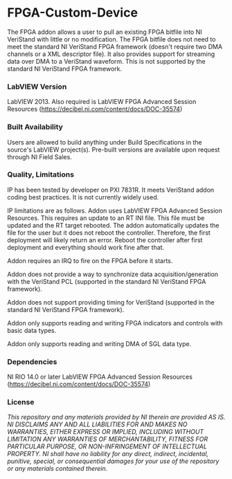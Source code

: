 FPGA-Custom-Device
===================

The FPGA addon allows a user to pull an existing FPGA bitfile into NI VeriStand with little or no modification. The FPGA bitfile does not need to meet the standard NI VeriStand FPGA framework (doesn't require two DMA channels or a XML descriptor file). It also provides support for streaming data over DMA to a VeriStand waveform. This is not supported by the standard NI VeriStand FPGA framework.

### LabVIEW Version ###

LabVIEW 2013. Also required is LabVIEW FPGA Advanced Session Resources (https://decibel.ni.com/content/docs/DOC-35574)

### Built Availability ###

Users are allowed to build anything under Build Specifications in the source's LabVIEW project(s).  Pre-built versions are available upon request through NI Field Sales. 

### Quality, Limitations ###

IP has been tested by developer on PXI 7831R. It meets VeriStand addon coding best practices. It is not currently widely used.

IP limitations are as follows.
Addon uses LabVIEW FPGA Advanced Session Resources. This requires an update to an RT INI file. This file must be updated and the RT target rebooted. The addon automatically updates the file for the user but it does not reboot the controller. Therefore, the first deployment will likely return an error. Reboot the controller after first deployment and everything should work fine after that.

Addon requires an IRQ to fire on the FPGA before it starts.

Addon does not provide a way to synchronize data acquisition/generation with the VeriStand PCL (supported in the standard NI VeriStand FPGA framework).

Addon does not support providing timing for VeriStand (supported in the standard NI VeriStand FPGA framework).

Addon only supports reading and writing FPGA indicators and controls with basic data types. 

Addon only supports reading and writing DMA of SGL data type.

### Dependencies ###

NI RIO 14.0 or later
LabVIEW FPGA Advanced Session Resources (https://decibel.ni.com/content/docs/DOC-35574)

### License ###

*This repository and any materials provided by NI therein are provided AS IS. NI DISCLAIMS ANY AND ALL LIABILITIES FOR AND MAKES NO WARRANTIES, EITHER EXPRESS OR IMPLIED, INCLUDING WITHOUT LIMITATION ANY WARRANTIES OF MERCHANTABILITY, FITNESS FOR  PARTICULAR PURPOSE, OR NON-INFRINGEMENT OF INTELLECTUAL PROPERTY. NI shall have no liability for any direct, indirect, incidental, punitive, special, or consequential damages for your use of the repository or any materials contained therein.*

